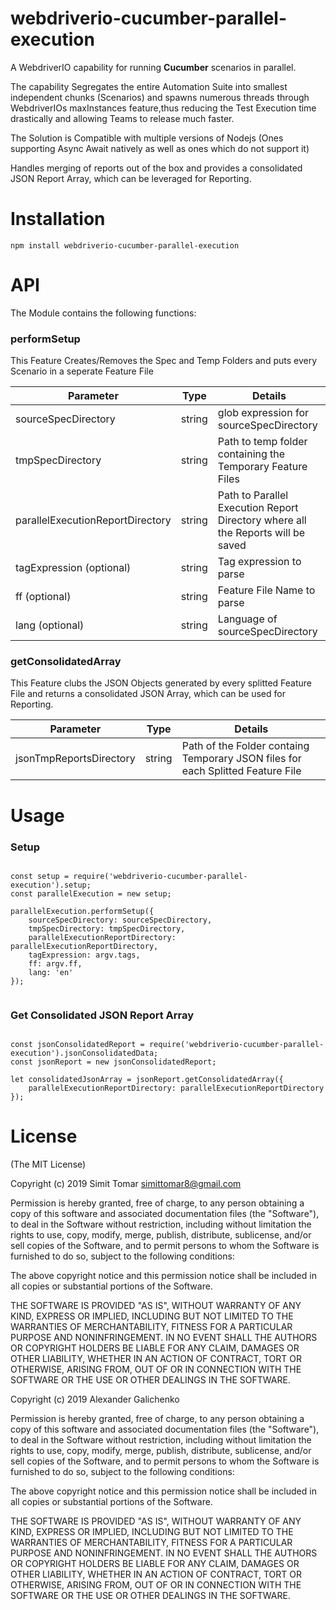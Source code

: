 # webdriverio-cucumber-parallel-execution

A WebdriverIO capability for running **Cucumber** scenarios in parallel.

The capability Segregates the entire Automation Suite into smallest independent chunks (Scenarios) and spawns numerous threads through WebdriverIOs maxInstances feature,thus reducing the Test Execution time drastically and allowing Teams to release much faster.

The Solution is Compatible with multiple versions of Nodejs (Ones supporting Async Await natively as well as ones which do not support it)

Handles merging of reports out of the box and provides a consolidated JSON Report Array, which can be leveraged for Reporting.


# Installation

```
npm install webdriverio-cucumber-parallel-execution
```


# API


The Module contains the following functions:



### performSetup

This Feature Creates/Removes the Spec and Temp Folders and puts every Scenario in a seperate Feature File


| Parameter                        | Type   | Details                                                                         |
|----------------------------------|--------|---------------------------------------------------------------------------------|
| sourceSpecDirectory              | string | glob expression for sourceSpecDirectory                                         |
| tmpSpecDirectory                 | string | Path to temp folder containing the Temporary Feature Files                      |
| parallelExecutionReportDirectory | string | Path to Parallel Execution Report Directory where all the Reports will be saved |
| tagExpression (optional)         | string | Tag expression to parse                                                         |
| ff (optional)                    | string | Feature File Name to parse                                                      |
| lang (optional)                  | string | Language of sourceSpecDirectory                                                 |




### getConsolidatedArray


This Feature clubs the JSON Objects generated by every splitted Feature File and returns a consolidated JSON Array, which can be used for Reporting.

| Parameter                       | Type   | Details                                                                         |
|---------------------------------|--------|---------------------------------------------------------------------------------|
| jsonTmpReportsDirectory         | string | Path of the Folder containg Temporary JSON files for each Splitted Feature File |




# Usage

### Setup

```

const setup = require('webdriverio-cucumber-parallel-execution').setup;
const parallelExecution = new setup;

parallelExecution.performSetup({
    sourceSpecDirectory: sourceSpecDirectory,
    tmpSpecDirectory: tmpSpecDirectory,
    parallelExecutionReportDirectory: parallelExecutionReportDirectory,
    tagExpression: argv.tags,
    ff: argv.ff,
    lang: 'en'
});


```

### Get Consolidated JSON Report Array

```

const jsonConsolidatedReport = require('webdriverio-cucumber-parallel-execution').jsonConsolidatedData;
const jsonReport = new jsonConsolidatedReport;

let consolidatedJsonArray = jsonReport.getConsolidatedArray({
    parallelExecutionReportDirectory: parallelExecutionReportDirectory
});

```


# License

(The MIT License)

Copyright (c) 2019 Simit Tomar simittomar8@gmail.com

Permission is hereby granted, free of charge, to any person obtaining a copy of this software and associated documentation files (the "Software"), to deal in the Software without restriction, including without limitation the rights to use, copy, modify, merge, publish, distribute, sublicense, and/or sell copies of the Software, and to permit persons to whom the Software is furnished to do so, subject to the following conditions:

The above copyright notice and this permission notice shall be included in all copies or substantial portions of the Software.

THE SOFTWARE IS PROVIDED "AS IS", WITHOUT WARRANTY OF ANY KIND, EXPRESS OR IMPLIED, INCLUDING BUT NOT LIMITED TO THE WARRANTIES OF MERCHANTABILITY, FITNESS FOR A PARTICULAR PURPOSE AND NONINFRINGEMENT. IN NO EVENT SHALL THE AUTHORS OR COPYRIGHT HOLDERS BE LIABLE FOR ANY CLAIM, DAMAGES OR OTHER LIABILITY, WHETHER IN AN ACTION OF CONTRACT, TORT OR OTHERWISE, ARISING FROM, OUT OF OR IN CONNECTION WITH THE SOFTWARE OR THE USE OR OTHER DEALINGS IN THE SOFTWARE.


Copyright (c) 2019 Alexander Galichenko

Permission is hereby granted, free of charge, to any person obtaining a copy of this software and associated documentation files (the "Software"), to deal in the Software without restriction, including without limitation the rights to use, copy, modify, merge, publish, distribute, sublicense, and/or sell copies of the Software, and to permit persons to whom the Software is furnished to do so, subject to the following conditions:

The above copyright notice and this permission notice shall be included in all copies or substantial portions of the Software.

THE SOFTWARE IS PROVIDED "AS IS", WITHOUT WARRANTY OF ANY KIND, EXPRESS OR IMPLIED, INCLUDING BUT NOT LIMITED TO THE WARRANTIES OF MERCHANTABILITY, FITNESS FOR A PARTICULAR PURPOSE AND NONINFRINGEMENT. IN NO EVENT SHALL THE AUTHORS OR COPYRIGHT HOLDERS BE LIABLE FOR ANY CLAIM, DAMAGES OR OTHER LIABILITY, WHETHER IN AN ACTION OF CONTRACT, TORT OR OTHERWISE, ARISING FROM, OUT OF OR IN CONNECTION WITH THE SOFTWARE OR THE USE OR OTHER DEALINGS IN THE SOFTWARE.


